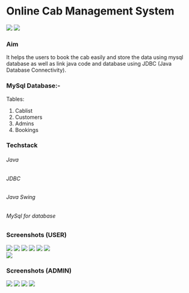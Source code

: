 # Online Cab Management System 
![](https://img.shields.io/badge/java-.-green) 
![](https://img.shields.io/badge/mysql-%2C-orange)

### Aim
It helps the users to book the cab easily and store the data using mysql database as well as link java code and database using JDBC (Java Database Connectivity).
 
### MySql Database:-
Tables:
1) Cablist 
2) Customers
3) Admins
4) Bookings

### Techstack
###### Java
###### JDBC
###### Java Swing
###### MySql for database

### Screenshots (USER)
<div style="display-inline">
<img src="Screenshots_of_project/User_login.png" >
<img src="Screenshots_of_project/User_Book_Cab.png" >
<img src="Screenshots_of_project/User_Change_Password.png" >
<img src="Screenshots_of_project/User_View_Profile.png" >
<img src="Screenshots_of_project/User_Previous_bookings.png" >
<img src="Screenshots_of_project/final_invoice.png" >
 </div>
 
<div>
<img src="Screenshots_of_project/Printer_option.png" >
 </div>
 


### Screenshots (ADMIN)
<div style="display_inline">
<img src="Screenshots_of_project/Admin_login.png" >
<img src="Screenshots_of_project/AdminHomepage.png" >
<img src="Screenshots_of_project/AddCab.png" >
<img src="Screenshots_of_project/ViewCabDetails.png" >
 </div>
